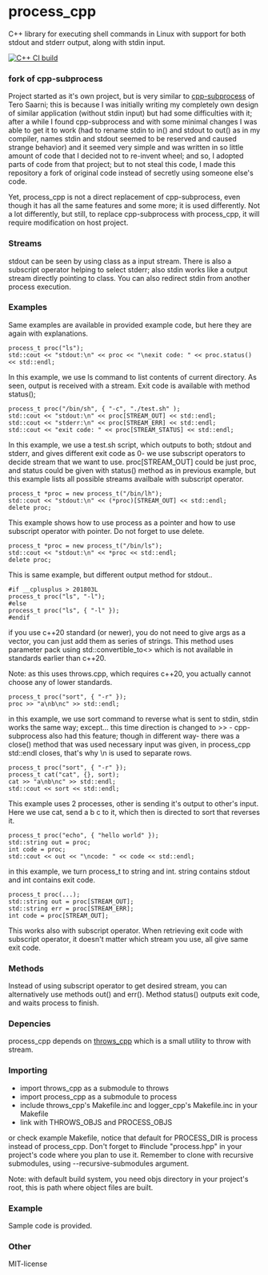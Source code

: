 # process_cpp

C++ library for executing shell commands in Linux with support for
both stdout and stderr output, along with stdin input.

[![C++ CI build](https://github.com/oskarirauta/process_cpp/actions/workflows/build.yml/badge.svg)](https://github.com/oskarirauta/process_cpp/actions/workflows/build.yml)

### fork of cpp-subprocess

Project started as it's own project, but is very similar to [cpp-subprocess](https://github.com/tsaarni/cpp-subprocess)
of Tero Saarni; this is because I was initially writing my completely
own design of similar application (without stdin input) but had some difficulties
with it; after a while I found cpp-subprocess and with some minimal changes
I was able to get it to work (had to rename stdin to in() and stdout to out() as
in my compiler, names stdin and stdout seemed to be reserved and caused strange
behavior) and it seemed very simple and was written in so little amount of
code that I decided not to re-invent wheel; and so, I adopted parts of code
from that project; but to not steal this code, I made this repository a fork
of original code instead of secretly using someone else's code.

Yet, process_cpp is not a direct replacement of cpp-subprocess, even though
it has all the same features and some more; it is used differently. Not a lot
differently, but still, to replace cpp-subprocess with process_cpp, it will
require modification on host project.

### Streams

stdout can be seen by using class as a input stream. There is also a
subscript operator helping to select stderr; also stdin works like a
output stream directly pointing to class.
You can also redirect stdin from another process execution.

### Examples

Same examples are available in provided example code, but
here they are again with explanations.

```
process_t proc("ls");
std::cout << "stdout:\n" << proc << "\nexit code: " << proc.status() << std::endl;
```

In this example, we use ls command to list contents of current directory.
As seen, output is received with a stream.
Exit code is available with method status();

```
process_t proc("/bin/sh", { "-c", "./test.sh" );
std::cout << "stdout:\n" << proc[STREAM_OUT] << std::endl;
std::cout << "stderr:\n" << proc[STREAM_ERR] << std::endl;
std::cout << "exit code: " << proc[STREAM_STATUS] << std::endl;
```

In this example, we use a test.sh script, which outputs to both;
stdout and stderr, and gives different exit code as 0- we use
subscript operators to decide stream that we want to use.
proc[STREAM_OUT] could be just proc, and status could be
given with status() method as in previous example, but this
example lists all possible streams availbale with subscript
operator.

```
process_t *proc = new process_t("/bin/lh");
std::cout << "stdout:\n" << (*proc)[STREAM_OUT] << std::endl;
delete proc;
```

This example shows how to use process as a pointer and how
to use subscript operator with pointer. Do not forget to use
delete.

```
process_t *proc = new process_t("/bin/ls");
std::cout << "stdout:\n" << *proc << std::endl;
delete proc;
```

This is same example, but different output method for stdout..

```
#if __cplusplus > 201803L
process_t proc("ls", "-l");
#else
process_t proc("ls", { "-l" });
#endif
```

if you use c++20 standard (or newer), you do not need to give
args as a vector, you can just add them as series of strings.
This method uses parameter pack using std::convertible_to<>
which is not available in standards earlier than c++20.

Note: as this uses throws.cpp, which requires c++20, you
actually cannot choose any of lower standards.

```
process_t proc("sort", { "-r" });
proc >> "a\nb\nc" >> std::endl;
```

in this example, we use sort command to reverse what
is sent to stdin, stdin works the same way; except...
this time direction is changed to >> - cpp-subprocess
also had this feature; though in different way-
there was a close() method that was used necessary input
was given, in process_cpp std::endl closes, that's why
\n is used to separate rows.

```
process_t proc("sort", { "-r" });
process_t cat("cat", {}, sort);
cat >> "a\nb\nc" >> std::endl;
std::cout << sort << std::endl;
```

This example uses 2 processes, other is sending it's output
to other's input. Here we use cat, send a b c to it,
which then is directed to sort that reverses it.

```
process_t proc("echo", { "hello world" });
std::string out = proc;
int code = proc;
std::cout << out << "\ncode: " << code << std::endl;
```

in this example, we turn process_t to string and int.
string contains stdout and int contains exit code.

```
process_t proc(...);
std::string out = proc[STREAM_OUT];
std::string err = proc[STREAM_ERR];
int code = proc[STREAM_OUT];
```

This works also with subscript operator. When
retrieving exit code with subscript operator,
it doesn't matter which stream you use, all give
same exit code.

### Methods

Instead of using subscript operator to get desired stream, you
can alternatively use methods out() and err().
Method status() outputs exit code, and waits process to finish.

### Depencies

process_cpp depends on [throws_cpp](https://github.com/oskarirauta/throws_cpp)
which is a small utility to throw with stream.

### Importing
 - import throws_cpp as a submodule to throws
 - import process_cpp as a submodule to process
 - include throws_cpp's Makefile.inc and logger_cpp's Makefile.inc in your Makefile
 - link with THROWS_OBJS and PROCESS_OBJS

or check example Makefile, notice that default for PROCESS_DIR is process instead of process_cpp.
Don't forget to #include "process.hpp" in your project's code where you plan to use it.
Remember to clone with recursive submodules, using --recursive-submodules argument.

Note: with default build system, you need objs directory in your project's root, this is path
where object files are built.

### Example

Sample code is provided.

### Other

MIT-license
